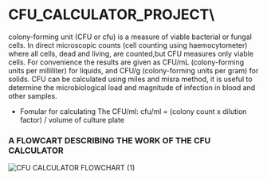 # CFU_CALCULATOR_PROJECT\

colony-forming unit (CFU or cfu) is a measure of viable bacterial or fungal cells. In direct microscopic counts (cell counting using haemocytometer) where all cells, dead and living, are counted,but CFU measures only viable cells. For convenience the results are given as CFU/mL (colony-forming units per milliliter) for liquids, and CFU/g (colony-forming units per gram) for solids. CFU can be calculated using miles and misra method, it is useful to determine the microbiological load and magnitude of infection in blood and other samples.

* Fomular for calculating The CFU/ml:
  cfu/ml = (colony count x dilution factor) / volume of culture plate


### A FLOWCART DESCRIBING THE WORK OF THE CFU CALCULATOR
![CFU CALCULATOR FLOWCHART (1)](https://user-images.githubusercontent.com/111002205/220298047-18b40bc7-19bb-4b51-834a-c14e1f6b97ec.jpg)

